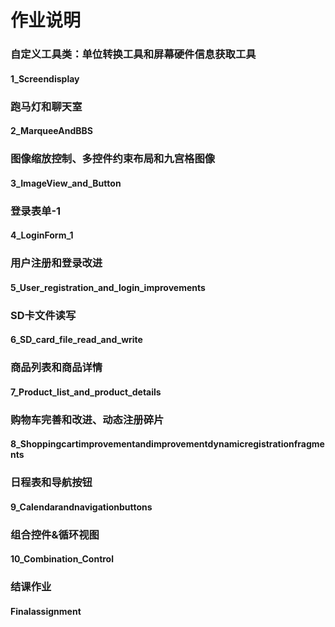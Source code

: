 # 作业说明
### 自定义工具类：单位转换工具和屏幕硬件信息获取工具
#### 1_Screendisplay
### 跑马灯和聊天室
#### 2_MarqueeAndBBS
### 图像缩放控制、多控件约束布局和九宫格图像
#### 3_ImageView_and_Button
### 登录表单-1
#### 4_LoginForm_1
### 用户注册和登录改进
#### 5_User_registration_and_login_improvements
### SD卡文件读写
#### 6_SD_card_file_read_and_write
### 商品列表和商品详情
#### 7_Product_list_and_product_details
### 购物车完善和改进、动态注册碎片
#### 8_Shoppingcartimprovementandimprovementdynamicregistrationfragments
### 日程表和导航按钮
#### 9_Calendarandnavigationbuttons
### 组合控件&循环视图
#### 10_Combination_Control
### 结课作业
#### Finalassignment
